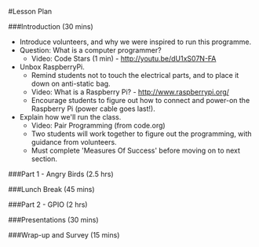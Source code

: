 #Lesson Plan

###Introduction (30 mins)

* Introduce volunteers, and why we were inspired to run this programme.
* Question: What is a computer programmer?
	*  Video: Code Stars (1 min) - http://youtu.be/dU1xS07N-FA
* Unbox RaspberryPi.
	* Remind students not to touch the electrical parts, and to place it down on anti-static bag.
	* Video: What is a Raspberry Pi? - http://www.raspberrypi.org/
	* Encourage students to figure out how to connect and power-on the Raspberry Pi (power cable goes last!).
* Explain how we'll run the class.
	* Video:  Pair Programming (from code.org)
	* Two students will work together to figure out the programming, with guidance from volunteers.
	* Must complete 'Measures Of Success' before moving on to next section. 

###Part 1 - Angry Birds (2.5 hrs)

###Lunch Break (45 mins)

###Part 2 - GPIO (2 hrs)

###Presentations (30 mins)

###Wrap-up and Survey (15 mins)


